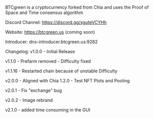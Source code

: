 BTCgreen is a cryptocurrency forked from Chia and uses the Proof of Space and Time consensus algorithm

Discord Channel: https://discord.gg/xguteVCYHh

Website: https://btcgreen.us (coming soon)

Introducer: dns-introducer.btcgreen.us:9282

Changelog:
v1.0.0 - Initial Release

v1.1.0 - Prefarm removed
       - Difficulty fixed

v1.1.16 - Restarted chain because of unstable Difficulty

v2.0.0 - Aligned with Chia 1.2.0
       - Test NFT Plots and Pooling

v2.0.1 - Fix "exchange" bug

v2.0.2 - Image rebrand

v2.1.0 - added time consuming in the GUI
